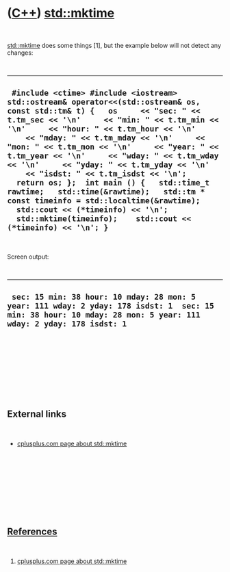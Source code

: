 
 

 

 

 

 

([C++](Cpp.md)) [std::mktime](CppMktime.md)
=============================================

 

[std::mktime](CppMktime.md) does some things \[1\], but the example
below will not detect any changes:

 

  --------------------------------------------------------------------------------------------------------------------------------------------------------------------------------------------------------------------------------------------------------------------------------------------------------------------------------------------------------------------------------------------------------------------------------------------------------------------------------------------------------------------------------------------------------------------------------------------------------------------------------------------------------------------------------------------------
  ` #include <ctime> #include <iostream>  std::ostream& operator<<(std::ostream& os, const std::tm& t) {   os     << "sec: " << t.tm_sec << '\n'     << "min: " << t.tm_min << '\n'     << "hour: " << t.tm_hour << '\n'     << "mday: " << t.tm_mday << '\n'     << "mon: " << t.tm_mon << '\n'     << "year: " << t.tm_year << '\n'     << "wday: " << t.tm_wday << '\n'     << "yday: " << t.tm_yday << '\n'     << "isdst: " << t.tm_isdst << '\n';   return os; };  int main () {   std::time_t rawtime;   std::time(&rawtime);   std::tm * const timeinfo = std::localtime(&rawtime);    std::cout << (*timeinfo) << '\n';    std::mktime(timeinfo);    std::cout << (*timeinfo) << '\n'; }`
  --------------------------------------------------------------------------------------------------------------------------------------------------------------------------------------------------------------------------------------------------------------------------------------------------------------------------------------------------------------------------------------------------------------------------------------------------------------------------------------------------------------------------------------------------------------------------------------------------------------------------------------------------------------------------------------------------

 

Screen output:

 

  -----------------------------------------------------------------------------------------------------------------------------------------------------------------
  ` sec: 15 min: 38 hour: 10 mday: 28 mon: 5 year: 111 wday: 2 yday: 178 isdst: 1  sec: 15 min: 38 hour: 10 mday: 28 mon: 5 year: 111 wday: 2 yday: 178 isdst: 1`
  -----------------------------------------------------------------------------------------------------------------------------------------------------------------

 

 

 

 

 

External links
--------------

 

-   [cplusplus.com page about
    std::mktime](http://www.cplusplus.com/reference/clibrary/ctime/mktime)

 

 

 

 

 

[References](CppReferences.md)
-------------------------------

 

1.  [cplusplus.com page about
    std::mktime](http://www.cplusplus.com/reference/clibrary/ctime/mktime)

 

 

 

 

 

 

